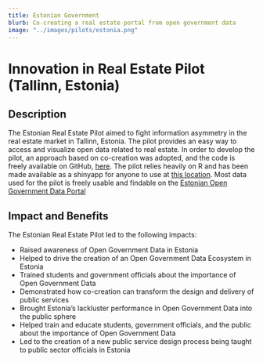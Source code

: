 ```yaml
---
title: Estonian Government
blurb: Co-creating a real estate portal from open government data
image: "../images/pilots/estonia.png"
---
```


# Innovation in Real Estate Pilot (Tallinn, Estonia)

## Description
The Estonian Real Estate Pilot aimed to fight information asymmetry in the real estate market in Tallinn, Estonia. The pilot provides an easy way to access and visualize open data related to real estate. In order to develop the pilot, an approach based on co-creation was adopted, and the code is freely available on GitHub, [here](https://github.com/keeganmcbride/realestatepilot/). The pilot relies heavily on R and has been made available as a shinyapp for anyone to use at [this location]( https://rnd-tut.shinyapps.io/EstonianRealEstatePilotOGI/). Most data used for the pilot is freely usable and findable on the [Estonian Open Government Data Portal](www.opendata.riik.ee) 

## Impact and Benefits
The Estonian Real Estate Pilot led to the following impacts:
* Raised awareness of Open Government Data in Estonia
* Helped to drive the creation of an Open Government Data Ecosystem in Estonia
* Trained students and government officials about the importance of Open Government Data
* Demonstrated how co-creation can transform the design and delivery of public services
* Brought Estonia’s lackluster performance in Open Government Data into the public sphere
* Helped train and educate students, government officials, and the public about the importance of Open Government Data
* Led to the creation of a new public service design process being taught to public sector officials in Estonia

